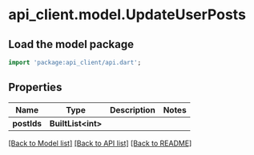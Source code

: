# api_client.model.UpdateUserPosts

## Load the model package
```dart
import 'package:api_client/api.dart';
```

## Properties
Name | Type | Description | Notes
------------ | ------------- | ------------- | -------------
**postIds** | **BuiltList&lt;int&gt;** |  | 

[[Back to Model list]](../README.md#documentation-for-models) [[Back to API list]](../README.md#documentation-for-api-endpoints) [[Back to README]](../README.md)



